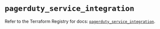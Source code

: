 # `pagerduty_service_integration`

Refer to the Terraform Registry for docs: [`pagerduty_service_integration`](https://registry.terraform.io/providers/pagerduty/pagerduty/3.15.0/docs/resources/service_integration).
